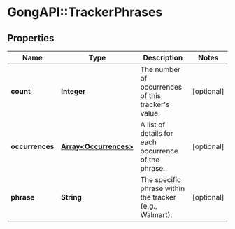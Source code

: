 # GongAPI::TrackerPhrases

## Properties
Name | Type | Description | Notes
------------ | ------------- | ------------- | -------------
**count** | **Integer** | The number of occurrences of this tracker&#x27;s value. | [optional] 
**occurrences** | [**Array&lt;Occurrences&gt;**](Occurrences.md) | A list of details for each occurrence of the phrase. | [optional] 
**phrase** | **String** | The specific phrase within the tracker (e.g., Walmart). | [optional] 

